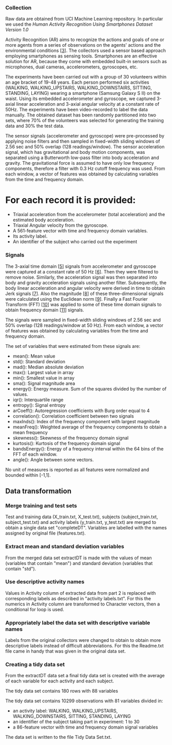 ### Collection

Raw data are obtained from UCI Machine Learning repository. In particular we used
the *Human Activity Recognition Using Smartphones Dataset Version 1.0*

Activity Recognition (AR) aims to recognize the actions and goals of one or more agents
from a series of observations on the agents' actions and the environmental conditions
[[3](#activity-recognition)]. The collectors used a sensor based approach employing
smartphones as sensing tools. Smartphones are an effective solution for AR, because
they come with embedded built-in sensors such as microphones, dual cameras, accelerometers,
gyroscopes, etc.


The experiments have been carried out with a group of 30 volunteers within an age bracket of 19-48 years. Each person performed 
six activities (WALKING, WALKING_UPSTAIRS, WALKING_DOWNSTAIRS, SITTING, STANDING, LAYING) wearing a smartphone (Samsung Galaxy S II) 
on the waist. Using its embedded accelerometer and gyroscope, we captured 3-axial linear acceleration and 3-axial angular velocity at 
a constant rate of 50Hz. The experiments have been video-recorded to label the data manually. The obtained dataset has been randomly 
partitioned into two sets, where 70% of the volunteers was selected for generating the training data and 30% the test data. 

The sensor signals (accelerometer and gyroscope) were pre-processed by applying noise filters and then sampled in fixed-width sliding 
windows of 2.56 sec and 50% overlap (128 readings/window). The sensor acceleration signal, which has gravitational and body motion 
components, was separated using a Butterworth low-pass filter into body acceleration and gravity. The gravitational force is assumed to
have only low frequency components, therefore a filter with 0.3 Hz cutoff frequency was used. From each window, a vector of features 
was obtained by calculating variables from the time and frequency domain.  

For each record it is provided:
======================================

- Triaxial acceleration from the accelerometer (total acceleration) and the estimated body acceleration.
- Triaxial Angular velocity from the gyroscope. 
- A 561-feature vector with time and frequency domain variables. 
- Its activity label. 
- An identifier of the subject who carried out the experiment

### Signals

The 3-axial time domain [[5](#time-domain)] signals from accelerometer and gyroscope
were captured at a constant rate of 50 Hz [[6](#hertz)]. Then they were filtered
to remove noise.
Similarly, the acceleration signal was then separated into body and gravity
acceleration signals using another filter.
Subsequently, the body linear acceleration and angular velocity were derived in time
to obtain Jerk signals [[7](#jerk)]. Also the magnitude [[8](#magnitude)] of these
three-dimensional signals were calculated using the Euclidean norm [[9](#euclidean-norm)]. 
Finally a Fast Fourier Transform (FFT) [[10](#fft)] was applied to some of these
time domain signals to obtain frequency domain [[11](#freq-domain)] signals.

The signals were sampled in fixed-width sliding windows of 2.56 sec and 50% 
overlap (128 readings/window at 50 Hz).
From each window, a vector of features was obtained by calculating variables
from the time and frequency domain.

The set of variables that were estimated from these signals are: 

*  mean(): Mean value
*  std(): Standard deviation
*  mad(): Median absolute deviation 
*  max(): Largest value in array
*  min(): Smallest value in array
*  sma(): Signal magnitude area
*  energy(): Energy measure. Sum of the squares divided by the number of values. 
*  iqr(): Interquartile range 
*  entropy(): Signal entropy
*  arCoeff(): Autoregression coefficients with Burg order equal to 4
*  correlation(): Correlation coefficient between two signals
*  maxInds(): Index of the frequency component with largest magnitude
*  meanFreq(): Weighted average of the frequency components to obtain a mean frequency
*  skewness(): Skewness of the frequency domain signal 
*  kurtosis(): Kurtosis of the frequency domain signal 
*  bandsEnergy(): Energy of a frequency interval within the 64 bins of the FFT
   of each window.
*  angle(): Angle between some vectors.

No unit of measures is reported as all features were normalized and bounded
within [-1,1].

Data transformation
-------------------

### Merge training and test sets

Test and training data (X_train.txt, X_test.txt), subjects (subject_train.txt,
subject_test.txt) and activity labels (y_train.txt, y_test.txt) are merged to obtain
a single data set "completeDT". Variables are labelled with the names assigned by original
file (features.txt).

### Extract mean and standard deviation variables

From the merged data set extractDT is made with the values of mean (variables that contain "mean") and standard
deviation (variables that contain "std").

### Use descriptive activity names

Values in Activity column of extracted data from part 2 is replaced with corresponding labels as described in "activity labels.txt".
For this the numerics in Activity column are transformed to Character vectors, then a conditional for loop is used.

### Appropriately label the data set with descriptive variable names

Labels from the original collectors were changed to obtain to obtain more descriptive labels instead of difficult abbreviations. 
For this the Readme.txt file came in handy that was given in the original data set.

### Creating a tidy data set

From the extractDT data set a final tidy data set is created with the average of each variable for each activity and each subject.

The tidy data set contains 180 rows with 88 variables

The tidy data set contains 10299 observations with 81 variables divided in:

*  an activity label: WALKING, WALKING_UPSTAIRS, WALKING_DOWNSTAIRS, SITTING, STANDING, LAYING
*  an identifier of the subject taking part in experiment: 1 to 30
*  a 86-feature vector with time and frequency domain signal variables

The data set is written to the file Tidy Data Set.txt.
